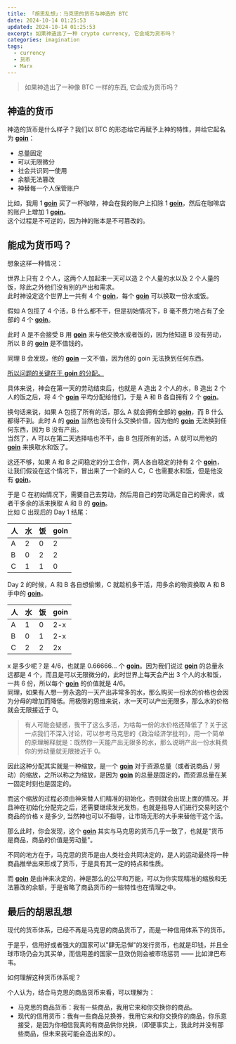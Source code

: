 ```yaml
---
title: 「胡思乱想」：马克思的货币与神造的 BTC
date: 2024-10-14 01:25:53
updated: 2024-10-14 01:25:53
excerpt: 如果神造出了一种 crypto currency, 它会成为货币吗？
categories: imagination
tags:
  - currency
  - 货币
  - Marx
---
```


> 如果神造出了一种像 BTC 一样的东西, 它会成为货币吗？

## 神造的货币

神造的货币是什么样子？我们以 BTC 的形态给它再赋予上神的特性，并给它起名为 <u>**goin**</u>：

- 总量固定
- 可以无限微分
- 社会共识同一使用
- 余额无法篡改
- 神替每一个人保管账户

比如，我用 1 <u>**goin**</u> 买了一杯咖啡，神会在我的账户上扣除 1 <u>**goin**</u>，然后在咖啡店的账户上增加 1 <u>**goin**</u>。  
这个过程是不可逆的，因为神的账本是不可篡改的。

## 能成为货币吗？

想象这样一种情况：

世界上只有 2 个人，这两个人加起来一天可以造 2 个人量的水以及 2 个人量的饭，除此之外他们没有别的产出和需求。  
此时神设定这个世界上一共有 4 个 <u>**goin**</u>，每个 <u>**goin**</u> 可以换取一份水或饭。

假如 A 包揽了 4 个活，B 什么都不干，但是初始情况下，B 毫不费力地占有了全部的 4 个 <u>**goin**</u>。

此时 A 是不会接受 B 用 <u>**goin**</u> 来与他交换水或者饭的，因为他知道 B 没有劳动，所以 B 的 <u>**goin**</u> 是不值钱的。

同理 B 会发现，他的 <u>**goin**</u> 一文不值，因为他的 goin 无法换到任何东西。

<u>所以问题的关键在于 **goin** 的分配。</u>

具体来说，神会在第一天的劳动结束后，也就是 A 造出 2 个人的水，B 造出 2 个人的饭之后，将 4 个 <u>**goin**</u> 平均分配给他们，于是 A 和 B 各自拥有 2 个 <u>**goin**</u>。

换句话来说，如果 A 包揽了所有的活，那么 A 就会拥有全部的 <u>**goin**</u>，而 B 什么都得不到。此时 A 的 <u>**goin**</u> 当然也没有什么交换价值，因为他的 <u>**goin**</u> 无法换到任何东西，因为 B 没有产出。  
当然了，A 可以在第二天选择啥也不干，由 B 包揽所有的活，A 就可以用他的 <u>**goin**</u> 来换取水和饭了。

这还不够，如果 A 和 B 之间稳定的分工合作，两人各自稳定的持有 2 个 <u>**goin**</u>，让我们假设在这个情况下，冒出来了一个新的人 C，C 也需要水和饭，但是他没有 <u>**goin**</u>。  

于是 C 在初始情况下，需要自己去劳动，然后用自己的劳动满足自己的需求，或者干多余的活来换取 A 和 B 的 <u>**goin**</u>。  
比如 C 出现后的 Day 1 结尾：

| 人  | 水  | 饭  | goin |
| --- | --- | --- | ---- |
| A   | 2   | 0   | 2    |
| B   | 0   | 2   | 2    |
| C   | 1   | 1   | 0    |

Day 2 的时候，A 和 B 各自想偷懒，C 就趁机多干活，用多余的物资换取 A 和 B 手中的 <u>**goin**</u>。

| 人  | 水  | 饭  | goin |
| --- | --- | --- | ---- |
| A   | 1   | 0   | 2-x  |
| B   | 0   | 1   | 2-x  |
| C   | 2   | 2   | 2x   |

x 是多少呢？是 4/6，也就是 0.66666... 个 <u>**goin**</u>。因为我们说过 <u>**goin**</u> 的总量永远都是 4 个，而且是可以无限微分的，此时世界上每天会产出 3 个人的水和饭，一共 6 份，所以每个 <u>**goin**</u> 的价值就是 4/6。  
同理，如果有人想一劳永逸的一天产出非常多的水，那么购买一份水的价格也会因为分母的增加而降低。用极限的思维来说，水一天可以产出无限多，那么水的价格就会无限接近于 0。  
> 有人可能会疑惑，我干了这么多活，为啥每一份的水价格还降低了？关于这一点我们不深入讨论，可以参考马克思的《政治经济学批判》，用一个简单的原理解释就是：既然你一天能产出无限多的水，那么说明产出一份水耗费你的劳动量就无限接近于 0。  

因此这种分配其实就是一种缩放，是一个 <u>**goin**</u> 对于资源总量（或者说商品 / 劳动）的缩放，之所以称之为缩放，是因为 <u>**goin**</u> 的总量是固定的，而资源总量在某一固定时刻也是固定的。

而这个缩放的过程必须由神来替人们精准的初始化，否则就会出现上面的情况。并且神在初始化分配完之后，还需要继续发光发热，也就是指导人们进行交易时这个商品的价格 x 是多少, 当然神也可以不指导，让市场无形的大手来替他干这个活。  

那么此时，你会发现，这个 <u>**goin**</u> 其实与马克思的货币几乎一致了，也就是"货币是商品，商品的价值是劳动量"。

不同的地方在于，马克思的货币是由人类社会共同决定的，是人的运动最终将一种商品推举出来形成了货币，于是具有其一定的特点和性质。

而 <u>**goin**</u> 是由神来决定的，神是那么的公平和万能，可以为你实现精准的缩放和无法篡改的余额，于是省略了商品货币的一些特性也在情理之中。

## 最后的胡思乱想

现代的货币体系，已经不再是马克思的商品货币了，而是一种信用体系下的货币。

于是乎，信用好或者强大的国家可以"肆无忌惮"的发行货币，也就是印钱，并且全球市场仍会为其买单，而信用差的国家一旦效仿则会被市场惩罚 —— 比如津巴布韦。

如何理解这种货币体系呢？

个人认为，结合马克思的商品货币来看，可以理解为：

- 马克思的商品货币：我有一些商品，我用它来和你交换你的商品。
- 现代的信用货币：我有一些商品兑换券，我用它来和你交换你的商品，你乐意接受，是因为你相信我真的有商品供你兑换，（即便事实上，我此时并没有那些商品，但未来我可能会造出来的）。
